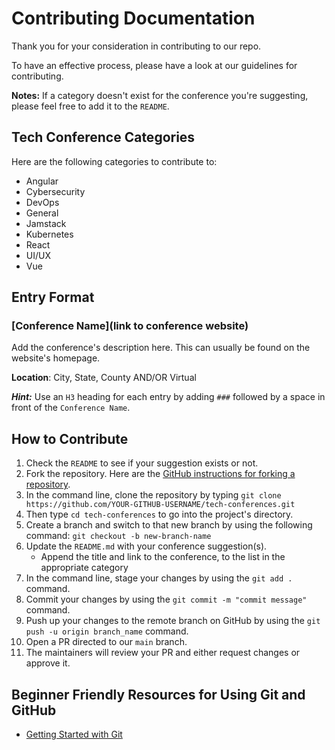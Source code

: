 # Contributing Documentation

Thank you for your consideration in contributing to our repo.

To have an effective process, please have a look at our guidelines for contributing.

**Notes:**
If a category doesn't exist for the conference you're suggesting, please feel free to add it to the `README`.

## Tech Conference Categories

Here are the following categories to contribute to:

- Angular
- Cybersecurity
- DevOps
- General
- Jamstack
- Kubernetes
- React
- UI/UX
- Vue

## Entry Format

### [Conference Name](link to conference website)

Add the conference's description here. This can usually be found on the website's homepage.

**Location**: City, State, County AND/OR Virtual

**_Hint:_** Use an `H3` heading for each entry by adding `###` followed by a space in front of the `Conference Name`.

## How to Contribute

1. Check the `README` to see if your suggestion exists or not.
2. Fork the repository. Here are the [GitHub instructions for forking a repository](https://docs.github.com/en/get-started/quickstart/fork-a-repo).
3. In the command line, clone the repository by typing `git clone https://github.com/YOUR-GITHUB-USERNAME/tech-conferences.git`
4. Then type `cd tech-conferences` to go into the project's directory.
5. Create a branch and switch to that new branch by using the following command: `git checkout -b new-branch-name`
6. Update the `README.md` with your conference suggestion(s).
   - Append the title and link to the conference, to the list in the appropriate category
7. In the command line, stage your changes by using the `git add .` command.
8. Commit your changes by using the `git commit -m "commit message"` command.
9. Push up your changes to the remote branch on GitHub by using the `git push -u origin branch_name` command.
10. Open a PR directed to our `main` branch.
11. The maintainers will review your PR and either request changes or approve it.

## Beginner Friendly Resources for Using Git and GitHub

- [Getting Started with Git](https://www.thisdot.co/blog/getting-started-with-git)
